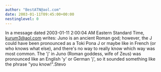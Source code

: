 ```yaml
---
author: "BestATN@aol.com"
date: 2003-01-11T09:45:00+00:00
nestinglevel: 0
---
```

In a message dated 2003-01-11 2:00:04 AM Eastern Standard Time, [kurum3@aol.com](mailto://kurum3@aol.com) writes:
Juno is an ancient Roman god; however, the J could have been pronounced as a Toki Pona J or maybe like in French (or who knows what else), and there's no way to really know which way was most common. The 'j' in Juno (Roman goddess, wife of Zeus) was pronounced like an English 'y' or German 'j', so it sounded something like the phrase "you know!".Stevo